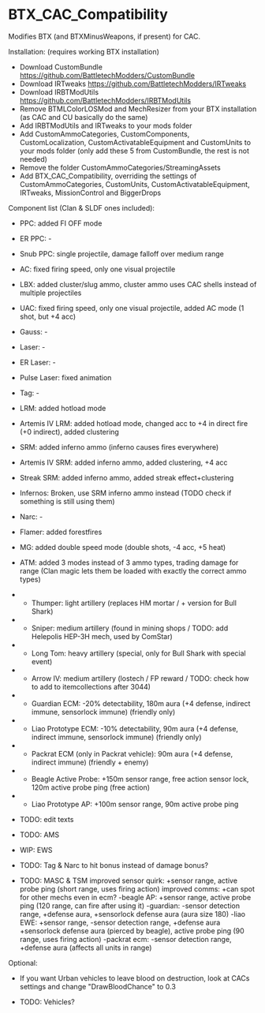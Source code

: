 # BTX_CAC_Compatibility

Modifies BTX (and BTXMinusWeapons, if present) for CAC.

Installation: (requires working BTX installation)
 - Download CustomBundle https://github.com/BattletechModders/CustomBundle
 - Download IRTweaks https://github.com/BattletechModders/IRTweaks
 - Download IRBTModUtils https://github.com/BattletechModders/IRBTModUtils
 - Remove BTMLColorLOSMod and MechResizer from your BTX installation (as CAC and CU basically do the same)
 - Add IRBTModUtils and IRTweaks to your mods folder
 - Add CustomAmmoCategories, CustomComponents, CustomLocalization, CustomActivatableEquipment and CustomUnits to your mods folder (only add these 5 from CustomBundle, the rest is not needed)
 - Remove the folder CustomAmmoCategories/StreamingAssets
 - Add BTX_CAC_Compatibility, overriding the settings of CustomAmmoCategories, CustomUnits, CustomActivatableEquipment, IRTweaks, MissionControl and BiggerDrops


Component list (Clan & SLDF ones included):
 - PPC: added FI OFF mode
 - ER PPC: -
 - Snub PPC: single projectile, damage falloff over medium range
 
 - AC: fixed firing speed, only one visual projectile
 - LBX: added cluster/slug ammo, cluster ammo uses CAC shells instead of multiple projectiles
 - UAC: fixed firing speed, only one visual projectile, added AC mode (1 shot, but +4 acc)
 - Gauss: -
 
 - Laser: -
 - ER Laser: -
 - Pulse Laser: fixed animation
 - Tag: -
 
 - LRM: added hotload mode
 - Artemis IV LRM: added hotload mode, changed acc to +4 in direct fire (+0 indirect), added clustering
 
 - SRM: added inferno ammo (inferno causes fires everywhere)
 - Artemis IV SRM: added inferno ammo, added clustering, +4 acc
 - Streak SRM: added inferno ammo, added streak effect+clustering
 - Infernos: Broken, use SRM inferno ammo instead (TODO check if something is still using them)
 - Narc: -
 
 - Flamer: added forestfires
 - MG: added double speed mode (double shots, -4 acc, +5 heat)
 
 - ATM: added 3 modes instead of 3 ammo types, trading damage for range (Clan magic lets them be loaded with exactly the correct ammo types)
 
 - + Thumper: light artillery (replaces HM mortar / + version for Bull Shark)
 - + Sniper: medium artillery (found in mining shops / TODO: add Helepolis HEP-3H mech, used by ComStar)
 - + Long Tom: heavy artillery (special, only for Bull Shark with special event)
 - + Arrow IV: medium artillery (lostech / FP reward / TODO: check how to add to itemcollections after 3044)
 
 - + Guardian ECM: -20% detectability, 180m aura (+4 defense, indirect immune, sensorlock immune) (friendly only)
 - + Liao Prototype ECM: -10% detectability, 90m aura (+4 defense, indirect immune, sensorlock immune) (friendly only)
 - + Packrat ECM (only in Packrat vehicle): 90m aura (+4 defense, indirect immune) (friendly + enemy)
 
 - + Beagle Active Probe: +150m sensor range, free action sensor lock, 120m active probe ping (free action)
 - + Liao Prototype AP: +100m sensor range, 90m active probe ping
 
 - TODO: edit texts
 - TODO: AMS
 - WIP: EWS
 - TODO: Tag & Narc to hit bonus instead of damage bonus?
 - TODO: MASC & TSM
improved sensor quirk: +sensor range, active probe ping (short range, uses firing action)
improved comms: +can spot for other mechs even in ecm?
-beagle AP: +sensor range, active probe ping (120 range, can fire after using it)
-guardian: -sensor detection range, +defense aura, +sensorlock defense aura (aura size 180)
-liao EWE: +sensor range, -sensor detection range, +defense aura +sensorlock defense aura (pierced by beagle), active probe ping (90 range, uses firing action)
-packrat ecm: -sensor detection range, +defense aura (affects all units in range)

Optional:
 - If you want Urban vehicles to leave blood on destruction, look at CACs settings and change "DrawBloodChance" to 0.3
 
 - TODO: Vehicles?
